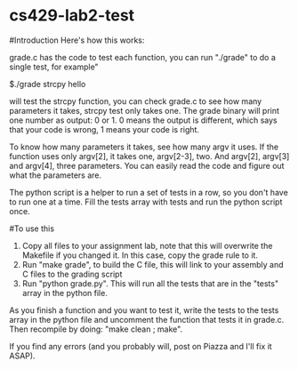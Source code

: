 # cs429-lab2-test


#Introduction
Here's how this works:

grade.c has the code to test each function, you can run "./grade" to do a single test, for example"

$./grade strcpy hello

will test the strcpy function, you can check grade.c to see how many parameters it takes, strcpy test only takes one. The grade binary will print one number as output: 0 or 1. 0 means the output is different, which says that your code is wrong, 1 means your code is right.

To know how many parameters it takes, see how many argv it uses. If the function uses only argv[2], it takes one, argv[2-3], two. And argv[2], argv[3] and argv[4], three parameters. You can easily read the code and figure out what the parameters are.

The python script is a helper to run a set of tests in a row, so you don't have to run one at a time. Fill the tests array with tests and run the python script once.



#To use this

1. Copy all files to your assignment lab, note that this will overwrite the Makefile if you changed it. In this case, copy the grade rule to it.
2. Run "make grade", to build the C file, this will link to your assembly and C files to the grading script
3. Run "python grade.py". This will run all the tests that are in the "tests" array in the python file.


As you finish a function and you want to test it, write the tests to the tests array in the python file and uncomment the function that tests it in grade.c. Then recompile by doing: "make clean ; make".

If you find any errors (and you probably will, post on Piazza and I'll fix it ASAP).



